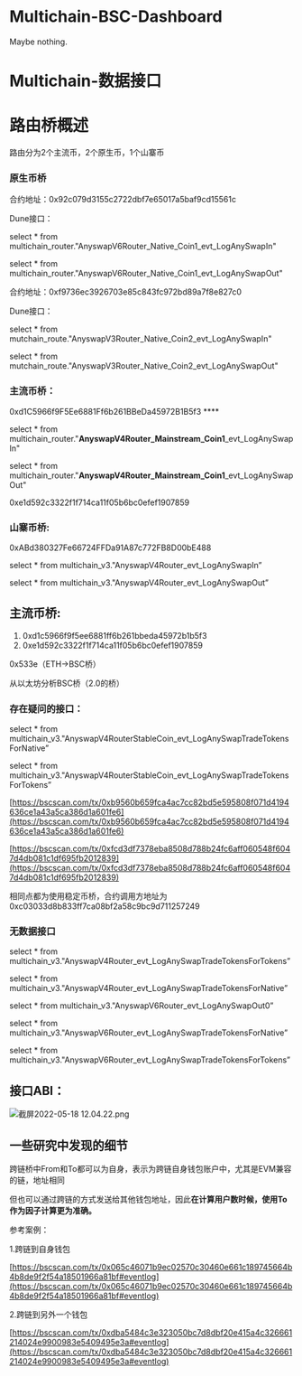 # Multichain-BSC-Dashboard
Maybe nothing.

# Multichain-数据接口

# 路由桥概述

路由分为2个主流币，2个原生币，1个山寨币

### 原生币桥

合约地址：0x92c079d3155c2722dbf7e65017a5baf9cd15561c

Dune接口：

select * from multichain_router."AnyswapV6Router_Native_Coin1_evt_LogAnySwapIn"

select * from multichain_router."AnyswapV6Router_Native_Coin1_evt_LogAnySwapOut"

合约地址：0xf9736ec3926703e85c843fc972bd89a7f8e827c0

Dune接口：

select * from  mutchain_route."AnyswapV3Router_Native_Coin2_evt_LogAnySwapIn"

select * from  mutchain_route."AnyswapV3Router_Native_Coin2_evt_LogAnySwapOut"

### 主流币桥：

0xd1C5966f9F5Ee6881Ff6b261BBeDa45972B1B5f3 ****

select * from multichain_router."**AnyswapV4Router_Mainstream_Coin1**_evt_LogAnySwapIn"

select * from multichain_router."**AnyswapV4Router_Mainstream_Coin1**_evt_LogAnySwapOut"

0xe1d592c3322f1f714ca11f05b6bc0efef1907859

### 山寨币桥:

0xABd380327Fe66724FFDa91A87c772FB8D00bE488

select * from multichain_v3."AnyswapV4Router_evt_LogAnySwapIn”

select * from multichain_v3."AnyswapV4Router_evt_LogAnySwapOut”

## 主流币桥:

1. 0xd1c5966f9f5ee6881ff6b261bbeda45972b1b5f3
2. 0xe1d592c3322f1f714ca11f05b6bc0efef1907859

0x533e（ETH→BSC桥）

从以太坊分析BSC桥（2.0的桥）

### 存在疑问的接口：

select * from multichain_v3."AnyswapV4RouterStableCoin_evt_LogAnySwapTradeTokensForNative”

select * from multichain_v3."AnyswapV4RouterStableCoin_evt_LogAnySwapTradeTokensForTokens”

[https://bscscan.com/tx/0xb9560b659fca4ac7cc82bd5e595808f071d4194636ce1a43a5ca386d1a601fe6](https://bscscan.com/tx/0xb9560b659fca4ac7cc82bd5e595808f071d4194636ce1a43a5ca386d1a601fe6)

[https://bscscan.com/tx/0xfcd3df7378eba8508d788b24fc6aff060548f6047d4db081c1df695fb2012839](https://bscscan.com/tx/0xfcd3df7378eba8508d788b24fc6aff060548f6047d4db081c1df695fb2012839)

相同点都为使用稳定币桥，合约调用方地址为0xc03033d8b833ff7ca08bf2a58c9bc9d711257249

### 无数据接口

select * from multichain_v3."AnyswapV4Router_evt_LogAnySwapTradeTokensForTokens”

select * from multichain_v3."AnyswapV4Router_evt_LogAnySwapTradeTokensForNative”

select * from multichain_v3."AnyswapV6Router_evt_LogAnySwapOut0”

select * from multichain_v3."AnyswapV6Router_evt_LogAnySwapTradeTokensForNative”

select * from multichain_v3."AnyswapV6Router_evt_LogAnySwapTradeTokensForTokens”

## 接口ABI：

![截屏2022-05-18 12.04.22.png](https://s3-us-west-2.amazonaws.com/secure.notion-static.com/293e85a3-6361-4d43-90ce-c676b8457d21/截屏2022-05-18_12.04.22.png)

## 一些研究中发现的细节

跨链桥中From和To都可以为自身，表示为跨链自身钱包账户中，尤其是EVM兼容的链，地址相同

但也可以通过跨链的方式发送给其他钱包地址，因此**在计算用户数时候，使用To作为因子计算更为准确。**

参考案例：

1.跨链到自身钱包

[https://bscscan.com/tx/0x065c46071b9ec02570c30460e661c189745664b4b8de9f2f54a18501966a81bf#eventlog](https://bscscan.com/tx/0x065c46071b9ec02570c30460e661c189745664b4b8de9f2f54a18501966a81bf#eventlog)

2.跨链到另外一个钱包

[https://bscscan.com/tx/0xdba5484c3e323050bc7d8dbf20e415a4c326661214024e9900983e5409495e3a#eventlog](https://bscscan.com/tx/0xdba5484c3e323050bc7d8dbf20e415a4c326661214024e9900983e5409495e3a#eventlog)
